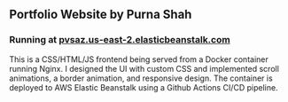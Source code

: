 ## Portfolio Website by Purna Shah
### Running at [pvsaz.us-east-2.elasticbeanstalk.com](pvsaz.us-east-2.elasticbeanstalk.com)
This is a CSS/HTML/JS frontend being served from a Docker container running Nginx. I designed the UI with custom CSS and implemented scroll animations, a border animation, and responsive design. The container is deployed to AWS Elastic Beanstalk using a Github Actions CI/CD pipeline.
